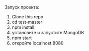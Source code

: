 Запуск проекта:

1) Clone this repo
2) cd test-master
3) npm install
4) установите и запустите MongoDB
5) npm start
6) откройте localhost:8080